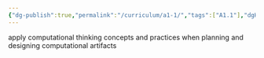 ```yaml
---
{"dg-publish":true,"permalink":"/curriculum/a1-1/","tags":["A1.1"],"dgHomeLink":false}
---
```


apply computational thinking concepts and practices when planning and designing computational artifacts